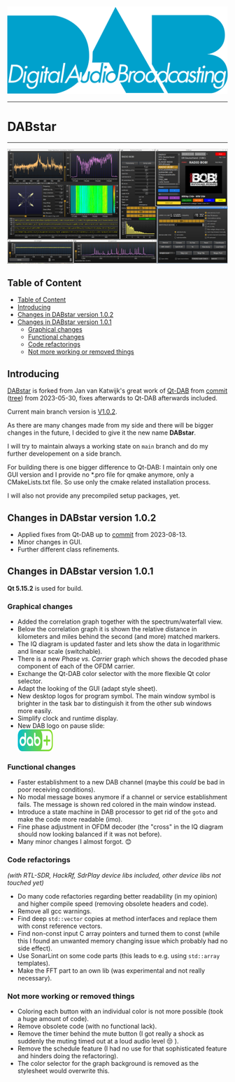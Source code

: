 ![DABLogo.png](res/DABLogo.png)

---

# DABstar

---

![screenshot.png](res/screenshot.png)

## Table of Content
<!-- TOC -->
  * [Table of Content](#table-of-content)
  * [Introducing](#introducing)
  * [Changes in DABstar version 1.0.2](#changes-in-dabstar-version-102)
  * [Changes in DABstar version 1.0.1](#changes-in-dabstar-version-101-)
    * [Graphical changes](#graphical-changes)
    * [Functional changes](#functional-changes)
    * [Code refactorings](#code-refactorings)
    * [Not more working or removed things](#not-more-working-or-removed-things)
<!-- TOC -->

## Introducing

[DABstar](https://github.com/tomneda/DABstar) is forked from Jan van Katwijk's great work of [Qt-DAB](https://github.com/JvanKatwijk/qt-dab) from
[commit](https://github.com/JvanKatwijk/qt-dab/commits/b083a8e169ca2b7dd47167a07b92fa5a1970b249)
([tree](https://github.com/JvanKatwijk/qt-dab/tree/b083a8e169ca2b7dd47167a07b92fa5a1970b249))
from 2023-05-30, fixes afterwards to Qt-DAB afterwards included.

Current main branch version is [V1.0.2](#changes-in-dabstar-version-102).

As there are many changes made from my side and there will be bigger changes in the future, 
I decided to give it the new name **DABstar**.

I will try to maintain always a working state on `main` branch and do my further developement on a side branch. 

For building there is one bigger difference to Qt-DAB: I maintain only one GUI version and I provide no *.pro file for qmake anymore, only a CMakeLists.txt file.
So use only the cmake related installation process.

I will also not provide any precompiled setup packages, yet.

## Changes in DABstar version 1.0.2

- Applied fixes from Qt-DAB up to [commit](https://github.com/JvanKatwijk/qt-dab/commit/775dc3d9411545ecd07480f625b499f292998818) from 2023-08-13.
- Minor changes in GUI.
- Further different class refinements.

## Changes in DABstar version 1.0.1 

**Qt 5.15.2** is used for build.

### Graphical changes

- Added the correlation graph together with the spectrum/waterfall view.  
- Below the correlation graph it is shown the relative distance in kilometers and miles behind the second (and more) matched markers. 
- The IQ diagram is updated faster and lets show the data in logarithmic and linear scale (switchable).
- There is a new *Phase vs. Carrier* graph which shows the decoded phase component of each of the OFDM carrier. 
- Exchange the Qt-DAB color selector with the more flexible Qt color selector.
- Adapt the looking of the GUI (adapt style sheet).
- New desktop logos for program symbol. The main window symbol is brighter in the task bar to distinguish it from the other sub windows more easily.
- Simplify clock and runtime display.
- New DAB logo on pause slide:  
    <img  width="80" height="50" src="src/helpers/pauseslide/dablogo.png"/>

### Functional changes

- Faster establishment to a new DAB channel (maybe this *could* be bad in poor receiving conditions).
- No modal message boxes anymore if a channel or service establishment fails. The message is shown red colored in the main window instead.
- Introduce a state machine in DAB processor to get rid of the `goto` and make the code more readable (imo).
- Fine phase adjustment in OFDM decoder (the "cross" in the IQ diagram should now looking balanced if it was not before).
- Many minor changes I almost forgot. :blush:

### Code refactorings

*(with RTL-SDR, HackRf, SdrPlay device libs included, other device libs not touched yet)*

- Do many code refactories regarding better readability (in my opinion) and higher compile speed (removing obsolete headers and code).
- Remove all gcc warnings.
- Find deep `std::vector` copies at method interfaces and replace them with const reference vectors.
- Find non-const input C array pointers and turned them to const (while this I found an unwanted memory changing issue which probably had no side effect).
- Use SonarLint on some code parts (this leads to e.g. using `std::array` templates).
- Make the FFT part to an own lib (was experimental and not really necessary).

### Not more working or removed things

- Coloring each button with an individual color is not more possible (took a huge amount of code).
- Remove obsolete code (with no functional lack).
- Remove the timer behind the mute button (I got really a shock as suddenly the muting timed out at a loud audio level :unamused: ).
- Remove the schedule feature (I had no use for that sophisticated feature and hinders doing the refactoring).
- The color selector for the graph background is removed as the stylesheet would overwrite this.

